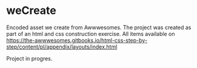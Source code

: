 # weCreate

Encoded asset we create from Awwwesomes. 
The project was created as part of an html and css construction exercise. All items available on https://the-awwwesomes.gitbooks.io/html-css-step-by-step/content/pl/appendix/layouts/index.html


Project in progres.
